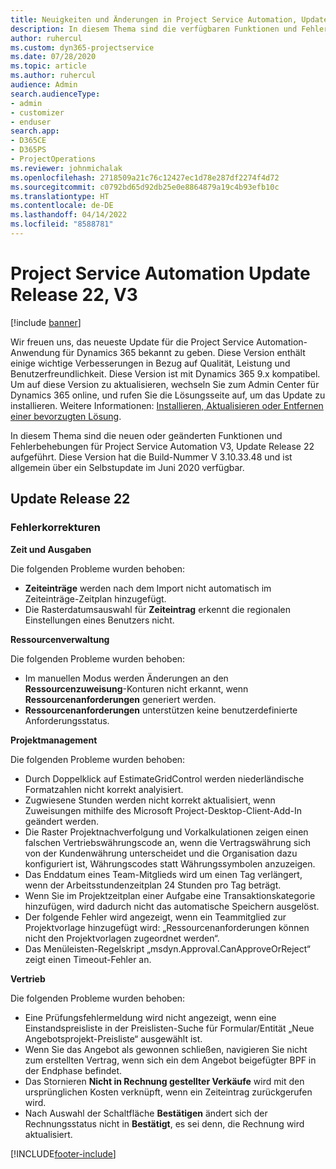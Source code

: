 ```yaml
---
title: Neuigkeiten und Änderungen in Project Service Automation, Update Release 22, V3
description: In diesem Thema sind die verfügbaren Funktionen und Fehlerbehebungen für Project Service Automation Update Release 22, V3 aufgeführt.
author: ruhercul
ms.custom: dyn365-projectservice
ms.date: 07/28/2020
ms.topic: article
ms.author: ruhercul
audience: Admin
search.audienceType:
- admin
- customizer
- enduser
search.app:
- D365CE
- D365PS
- ProjectOperations
ms.reviewer: johnmichalak
ms.openlocfilehash: 2718509a21c76c12427ec1d78e287df2274f4d72
ms.sourcegitcommit: c0792bd65d92db25e0e8864879a19c4b93efb10c
ms.translationtype: HT
ms.contentlocale: de-DE
ms.lasthandoff: 04/14/2022
ms.locfileid: "8588781"
---
```

# <a name="project-service-automation-update-release-22-v3"></a>Project Service Automation Update Release 22, V3

[!include [banner](../includes/psa-now-project-operations.md)]

Wir freuen uns, das neueste Update für die Project Service Automation-Anwendung für Dynamics 365 bekannt zu geben. Diese Version enthält einige wichtige Verbesserungen in Bezug auf Qualität, Leistung und Benutzerfreundlichkeit. Diese Version ist mit Dynamics 365 9.x kompatibel. Um auf diese Version zu aktualisieren, wechseln Sie zum Admin Center für Dynamics 365 online, und rufen Sie die Lösungsseite auf, um das Update zu installieren. Weitere Informationen: [Installieren, Aktualisieren oder Entfernen einer bevorzugten Lösung](/power-platform/admin/install-remove-preferred-solution).

In diesem Thema sind die neuen oder geänderten Funktionen und Fehlerbehebungen für Project Service Automation V3, Update Release 22 aufgeführt. Diese Version hat die Build-Nummer V 3.10.33.48 und ist allgemein über ein Selbstupdate im Juni 2020 verfügbar.

## <a name="update-release-22"></a>Update Release 22

### <a name="bug-fixes"></a>Fehlerkorrekturen



**Zeit und Ausgaben**

Die folgenden Probleme wurden behoben:

- **Zeiteinträge** werden nach dem Import nicht automatisch im Zeiteinträge-Zeitplan hinzugefügt.
- Die Rasterdatumsauswahl für **Zeiteintrag** erkennt die regionalen Einstellungen eines Benutzers nicht.

**Ressourcenverwaltung**

Die folgenden Probleme wurden behoben:

- Im manuellen Modus werden Änderungen an den **Ressourcenzuweisung**-Konturen nicht erkannt, wenn **Ressourcenanforderungen** generiert werden.
- **Ressourcenanforderungen** unterstützen keine benutzerdefinierte Anforderungsstatus.

**Projektmanagement**

Die folgenden Probleme wurden behoben:

- Durch Doppelklick auf EstimateGridControl werden niederländische Formatzahlen nicht korrekt analyisiert.
- Zugwiesene Stunden werden nicht korrekt aktualisiert, wenn Zuweisungen mithilfe des Microsoft Project-Desktop-Client-Add-In geändert werden.
- Die Raster Projektnachverfolgung und Vorkalkulationen zeigen einen falschen Vertriebswährungscode an, wenn die Vertragswährung sich von der Kundenwährung unterscheidet und die Organisation dazu konfiguriert ist, Währungscodes statt Währungssymbolen anzuzeigen.
- Das Enddatum eines Team-Mitglieds wird um einen Tag verlängert, wenn der Arbeitsstundenzeitplan 24 Stunden pro Tag beträgt.
- Wenn Sie im Projektzeitplan einer Aufgabe eine Transaktionskategorie hinzufügen, wird dadurch nicht das automatische Speichern ausgelöst.
- Der folgende Fehler wird angezeigt, wenn ein Teammitglied zur Projektvorlage hinzugefügt wird: „Ressourcenanforderungen können nicht den Projektvorlagen zugeordnet werden“. 
- Das Menüleisten-Regelskript „msdyn.Approval.CanApproveOrReject“ zeigt einen Timeout-Fehler an.

**Vertrieb**

Die folgenden Probleme wurden behoben:

- Eine Prüfungsfehlermeldung wird nicht angezeigt, wenn eine Einstandspreisliste in der Preislisten-Suche für Formular/Entität „Neue Angebotsprojekt-Preisliste“ ausgewählt ist.
- Wenn Sie das Angebot als gewonnen schließen, navigieren Sie nicht zum erstellten Vertrag, wenn sich ein dem Angebot beigefügter BPF in der Endphase befindet.
- Das Stornieren **Nicht in Rechnung gestellter Verkäufe** wird mit den ursprünglichen Kosten verknüpft, wenn ein Zeiteintrag zurückgerufen wird.
- Nach Auswahl der Schaltfläche **Bestätigen** ändert sich der Rechnungsstatus nicht in **Bestätigt**, es sei denn, die Rechnung wird aktualisiert.


[!INCLUDE[footer-include](../includes/footer-banner.md)]
